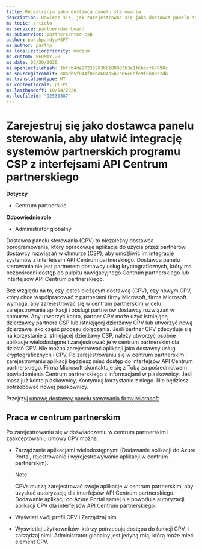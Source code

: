 ```yaml
---
title: Rejestracja jako dostawca panelu sterowania
description: Dowiedz się, jak zarejestrować się jako dostawca panelu sterowania (CPV) w centrum partnerskim, aby lepiej zintegrować systemy partnerskie CSP z interfejsami API Centrum partnerskiego.
ms.topic: article
ms.service: partner-dashboard
ms.subservice: partnercenter-csp
author: parthpandyaMSFT
ms.author: parthp
ms.localizationpriority: medium
ms.custom: SEOMAY.20
ms.date: 05/20/2020
ms.openlocfilehash: 1bfcb4de27233283b6188903b3e1f6bbdf67698c
ms.sourcegitcommit: a8adb5f044f06bd684a5b7a06c8efe9f8b03d2db
ms.translationtype: MT
ms.contentlocale: pl-PL
ms.lasthandoff: 10/14/2020
ms.locfileid: "92530387"
---
```

# <a name="enroll-as-a-control-panel-vendor-to-help-integrate-csp-partner-systems-with-partner-center-apis"></a>Zarejestruj się jako dostawca panelu sterowania, aby ułatwić integrację systemów partnerskich programu CSP z interfejsami API Centrum partnerskiego

**Dotyczy**

- Centrum partnerskie

**Odpowiednie role**

- Administrator globalny

Dostawca panelu sterowania (CPV) to niezależny dostawca oprogramowania, który opracowuje aplikacje do użycia przez partnerów dostawcy rozwiązań w chmurze (CSP), aby umożliwić im integrację systemów z interfejsem API Centrum partnerskiego. Dostawca panelu sterowania nie jest partnerem dostawcy usług kryptograficznych, który ma bezpośredni dostęp do pulpitu nawigacyjnego Centrum partnerskiego lub interfejsów API Centrum partnerskiego.

Bez względu na to, czy jesteś bieżącym dostawcą (CPV), czy nowym CPV, który chce współpracować z partnerami firmy Microsoft, firma Microsoft wymaga, aby zarejestrować się w centrum partnerskim w celu zarejestrowania aplikacji i obsługi partnerów dostawcy rozwiązań w chmurze. Aby utworzyć konto, partner CPV może użyć istniejącej dzierżawcy partnera CSP lub istniejącej dzierżawy CPV lub utworzyć nową dzierżawę jako część procesu dołączania. Jeśli partner CPV zdecyduje się na korzystanie z istniejącej dzierżawy CSP, należy utworzyć osobne aplikacje wielodostępne i zarejestrować je w centrum partnerskim dla działań CPV. Nie można zarejestrować aplikacji jako dostawcy usług kryptograficznych i CPV. Po zarejestrowaniu się w centrum partnerskim i zarejestrowaniu aplikacji będziesz mieć dostęp do interfejsów API Centrum partnerskiego.  Firma Microsoft skontaktuje się z Tobą za pośrednictwem powiadomienia Centrum partnerskiego z informacjami w piaskownicy. Jeśli masz już konto piaskownicy, Kontynuuj korzystanie z niego. Nie będziesz potrzebować nowej piaskownicy.

Przejrzyj [umowę dostawcy panelu sterowania firmy Microsoft](https://go.microsoft.com/fwlink/?linkid=2055198)


## <a name="working-in-partner-center"></a>Praca w centrum partnerskim
Po zarejestrowaniu się w doświadczeniu w centrum partnerskim i zaakceptowaniu umowy CPV można:

- Zarządzanie aplikacjami wielodostępnymi (Dodawanie aplikacji do Azure Portal, rejestrowanie i wyrejestrowywanie aplikacji w centrum partnerskim).

    >[!Note] 
    >CPVs muszą zarejestrować swoje aplikacje w centrum partnerskim, aby uzyskać autoryzację dla interfejsów API Centrum partnerskiego. Dodawanie aplikacji do Azure Portal samej nie powoduje autoryzacji aplikacji CPV dla interfejsów API Centrum partnerskiego. 

- Wyświetl swój profil CPV i Zarządzaj nim 

- Wyświetlaj użytkowników, którzy potrzebują dostępu do funkcji CPV, i zarządzaj nimi. Administrator globalny jest jedyną rolą, którą może mieć element CPV.


